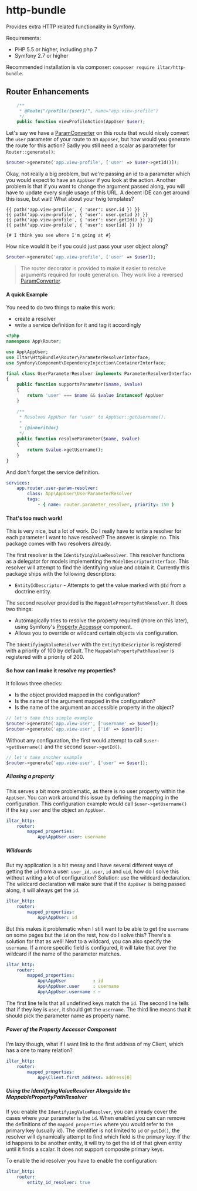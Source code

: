 http-bundle
===========
Provides extra HTTP related functionality in Symfony.

Requirements:
 - PHP 5.5 or higher, including php 7
 - Symfony 2.7 or higher

Recommended installation is via composer: `composer require iltar/http-bundle`.

Router Enhancements
-------------------

```php
    /**
     * @Route("/profile/{user}/", name="app.view-profile")
     */
    public function viewProfileAction(AppUser $user);
```

Let's say we have a [ParamConverter](http://symfony.com/doc/current/bundles/SensioFrameworkExtraBundle/annotations/converters.html)
on this route that would nicely convert the `user` parameter of your route to an `AppUser`, but how would you
generate the route for this action? Sadly you still need a scalar as parameter for `Router::generate()`:

```php
$router->generate('app.view-profile', ['user' => $user->getId()]);
```

Okay, not really a big problem, but we're passing an id to a parameter which you would expect
to have an `AppUser` if you look at the action. Another problem is that if you want to change
the argument passed along, you will have to update every single usage of this URL. A decent
IDE can get around this issue, but wait! What about your twig templates?

```twig
{{ path('app.view-profile', { 'user': user.id }) }}
{{ path('app.view-profile', { 'user': user.getid }) }}
{{ path('app.view-profile', { 'user': user.getId() }) }}
{{ path('app.view-profile', { 'user': user[id] }) }}

{# I think you see where I'm going at #}
```

How nice would it be if you could just pass your user object along?

```php
$router->generate('app.view-profile', ['user' => $user]);
```

> The router decorator is provided to make it easier to resolve arguments
  required for route generation. They work like a reversed
  [ParamConverter](http://symfony.com/doc/current/bundles/SensioFrameworkExtraBundle/annotations/converters.html).

#### A quick Example
You need to do two things to make this work:
 - create a resolver
 - write a service definition for it and tag it accordingly

```php
<?php
namespace App\Router;

use App\AppUser;
use Iltar\HttpBundle\Router\ParameterResolverInterface;
use Symfony\Component\DependencyInjection\ContainerInterface;

final class UserParameterResolver implements ParameterResolverInterface
{
    public function supportsParameter($name, $value)
    {
        return 'user' === $name && $value instanceof AppUser
    }

    /**
     * Resolves AppUser for 'user' to AppUser::getUsername().
     *
     * {@inheritdoc}
     */
    public function resolveParameter($name, $value)
    {
        return $value->getUsername();
    }
}

```

And don't forget the service definition.
```yml
services:
    app.router.user-param-resolver:
        class: App\AppUser\UserParameterResolver
        tags:
            - { name: router.parameter_resolver, priority: 150 }
```

#### That's too much work!

This is very nice, but a lot of work. Do I really have to write a resolver for each parameter
I want to have resolved? The answer is simple: no. This package comes with two resolvers
already.

The first resolver is the `IdentifyingValueResolver`. This resolver functions as a delegator
for models implementing the `ModelDescriptorInterface`. This resolver will attempt to find
the identifying value and obtain it. Currently this package ships with the following descriptors:
 - `EntityIdDescriptor` - Attempts to get the value marked with `@Id` from a doctrine entity.


The second resolver provided is the `MappablePropertyPathResolver`. It does two things:
 - Automagically tries to resolve the property required (more on this later),
   using Symfony's [Property Accessor](https://github.com/symfony/PropertyAccess)
   component.
 - Allows you to override or wildcard certain objects via configuration.

The `IdentifyingValueResolver` with the `EntityIdDescriptor` is registered with a priority of 
100 by default. The `MappablePropertyPathResolver` is registered with a priority of 200.

#### So how can I make it resolve my properties?

It follows three checks:
 - Is the object provided mapped in the configuration?
 - Is the name of the argument mapped in the configuration?
 - Is the name of the argument an accessible property in the object?

```php
// let's take this simple example
$router->generate('app.view-user', ['username' => $user]);
$router->generate('app.view-user', ['id' => $user]);
```

Without any configuration, the first would attempt to call `$user->getUsername()` and the
second `$user->getId()`.

```php
// let's take another example
$router->generate('app.view-user', ['user' => $user]);
```

##### Aliasing a property

This serves a bit more problematic, as there is no user property within the `AppUser`. You can
work around this issue by defining the mapping in the configuration. This configuration example
would call  `$user->getUsername()` if the key `user` and the object an `AppUser`.

```yml
iltar_http:
    router:
        mapped_properties:
            App\AppUser.user: username
```

##### Wildcards

But my application is a bit messy and I have several different ways of getting the `id` from a user:
`user_id`, `user`, `id` and `uid`, how do I solve this without writing a lot of configuration?
Solution: use the wildcard declaration. The wildcard declaration will make sure that if the `AppUser`
is being passed along, it will always get the `id`.

```yml
iltar_http:
    router:
        mapped_properties:
            App\AppUser: id
```

But this makes it problematic when I still want to be able to get the `username` on some pages but the
`id` on the rest, how do I solve this? There's a solution for that as well! Next to a wildcard, you can
also specify the `username`. If a more specific field is configured, it will take that over the wildcard
if the name of the parameter matches.

```yml
iltar_http:
    router:
        mapped_properties:
            App\AppUser          : id
            App\AppUser.user     : username
            App\AppUser.username : ~
```

The first line tells that all undefined keys match the `id`. The second line tells that if they key is
`user`, it should get the `username`. The third line means that it should pick the parameter name as 
property name.


##### Power of the Property Accessor Component

I'm lazy though, what if I want link to the first address of my Client, which has a one to many relation?

```yml
iltar_http:
    router:
        mapped_properties:
            App\Client.first_address: address[0]
```

##### Using the IdentifyingValueResolver Alongside the MappablePropertyPathResolver

If you enable the `IdentifyingValueResolver`, you can already cover the cases where your parameter is the `id`.
When enabled you can can remove the definitions of the `mapped_properties` where you would refer to the
primary key (usually id). The identifier is not limited to `id` or `getId()`, the resolver will dynamically
attempt to find which field is the primary key. If the id happens to be another entity, it will try to get
the id of that given entity until it finds a scalar. It does not support composite primary keys.

To enable the id resolver you have to enable the configuration:
```yml
iltar_http:
    router:
        entity_id_resolver: true
```
